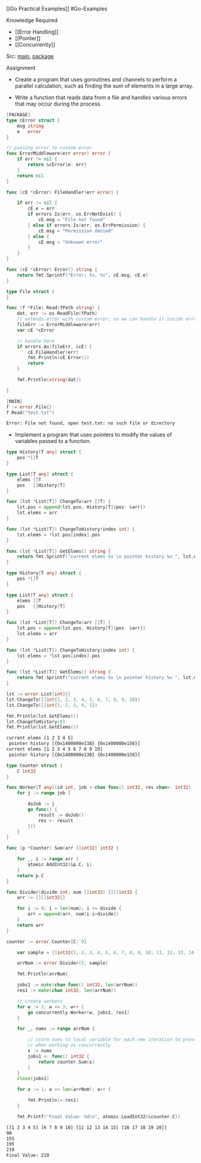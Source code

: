 [[Go Practical Examples]] #Go-Examples 

Knowledge Required 
- [[Error  Handling]]
- [[Pointer]]
- [[Concurrently]]

Src: [main](https://github.com/textures1245/go-practical-examples/blob/main/main.go), [package](https://github.com/textures1245/go-practical-examples/blob/main/examples/error/index.go) 

Assignment

- Create a program that uses goroutines and channels to perform a parallel calculation, such as finding the sum of elements in a large array.

- Write a function that reads data from a file and handles various errors that may occur during the process.

```go 
[PACKAGE]
type cError struct {
	msg string
	e   error
}

// passing error to custom error
func ErrorMiddleware(err error) error {
	if err != nil {
		return &cError{e: err}
	}
	return nil
}

func (cE *cError) FileHandler(err error) {

	if err != nil {
		cE.e = err
		if errors.Is(err, os.ErrNotExist) {
			cE.msg = "File not found"
		} else if errors.Is(err, os.ErrPermission) {
			cE.msg = "Permission denied"
		} else {
			cE.msg = "Unknown error"
		}
	}
}

func (cE *cError) Error() string {
	return fmt.Sprintf("Error: %s, %v", cE.msg, cE.e)
}

type File struct {
}

func (f *File) Read(fPath string) {
	dat, err := os.ReadFile(fPath)
	// extends error with custom error, so we can handle it inside error.As logic
	fileErr := ErrorMiddleware(err)
	var cE *cError

	// handle here
	if errors.As(fileErr, &cE) {
		cE.FileHandler(err)
		fmt.Println(cE.Error())
		return
	}

	fmt.Println(string(dat))

}
```

```go
[MAIN]
f := error.File{}
f.Read("test.txt")
```

```bash
Error: File not found, open test.txt: no such file or directory
```

- Implement a program that uses pointers to modify the values of variables passed to a function.
```go
type History[T any] struct {
	pos *[]T
}

type List[T any] struct {
	elems []T
	pos   []History[T]
}

func (lst *List[T]) ChangeTo(arr []T) {
	lst.pos = append(lst.pos, History[T]{pos: &arr})
	lst.elems = arr
}

func (lst *List[T]) ChangeToHistory(index int) {
	lst.elems = *lst.pos[index].pos
}

func (lst *List[T]) GetElems() string {
	return fmt.Sprintf("current elems %v \n pointer history %v ", lst.elems, lst.pos)
}
```

```go
type History[T any] struct {
	pos *[]T
}

type List[T any] struct {
	elems []T
	pos   []History[T]
}

func (lst *List[T]) ChangeTo(arr []T) {
	lst.pos = append(lst.pos, History[T]{pos: &arr})
	lst.elems = arr
}

func (lst *List[T]) ChangeToHistory(index int) {
	lst.elems = *lst.pos[index].pos
}

func (lst *List[T]) GetElems() string {
	return fmt.Sprintf("current elems %v \n pointer history %v ", lst.elems, lst.pos)
}
```

```go
lst := error.List[int]{}
lst.ChangeTo([]int{1, 2, 3, 4, 5, 6, 7, 8, 9, 10})
lst.ChangeTo([]int{1, 2, 3, 4, 5})

fmt.Println(lst.GetElems())
lst.ChangeToHistory(0)
fmt.Println(lst.GetElems())
```

```bash
current elems [1 2 3 4 5] 
 pointer history [{0x1400000e138} {0x1400000e150}] 
current elems [1 2 3 4 5 6 7 8 9 10] 
 pointer history [{0x1400000e138} {0x1400000e150}] 
```

```go
type Counter struct {
	C int32
}

func Worker[T any](id int, job <-chan func() int32, res chan<- int32) {
	for j := range job {

		doJob := j
		go func() {
			result := doJob()
			res <- result
		}()
	}
}

func (p *Counter) Sum(arr []int32) int32 {

	for _, i := range arr {
		atomic.AddInt32(&p.C, i)
	}
	return p.C
}

func Divider(divide int, num []int32) [][]int32 {
	arr := [][]int32{}

	for i := 0; i < len(num); i += divide {
		arr = append(arr, num[i:i+divide])
	}
	return arr
}
```

```go
counter := error.Counter{C: 0}

	var sample = []int32{1, 2, 3, 4, 5, 6, 7, 8, 9, 10, 11, 12, 13, 14, 15, 16, 17, 18, 19, 20}

	arrNum := error.Divider(5, sample)

	fmt.Println(arrNum)

	jobs1 := make(chan func() int32, len(arrNum))
	res1 := make(chan int32, len(arrNum))

	// create workers
	for w := 1; w <= 3; w++ {
		go concurrently.Worker(w, jobs1, res1)
	}

	for _, nums := range arrNum {

		// store nums to local variable for each new iteration to prevent race condition
		// when working as concurrently
		s := nums
		jobs1 <- func() int32 {
			return counter.Sum(s)
		}
	}
	close(jobs1)

	for a := 1; a <= len(arrNum); a++ {

		fmt.Println(<-res1)
	}

	fmt.Printf("Final Value: %d\n", atomic.LoadInt32(&counter.C))
```

```bash
[[1 2 3 4 5] [6 7 8 9 10] [11 12 13 14 15] [16 17 18 19 20]]
90
155
195
210
Final Value: 210
```